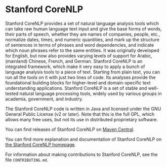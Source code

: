 Stanford CoreNLP
================

Stanford CoreNLP provides a set of natural language analysis tools which can take raw human language text input and give the base forms of words, their parts of speech, whether they are names of companies, people, etc., normalize dates, times, and numeric quantities, and mark up the structure of sentences in terms of phrases and word dependencies, and indicate which noun phrases refer to the same entities. It was originally developed for English, but now also provides varying levels of support for Arabic, (mainland) Chinese, French, and German. Stanford CoreNLP is an integrated framework, which make it very easy to apply a bunch of language analysis tools to a piece of text. Starting from plain text, you can run all the tools on it with just two lines of code. Its analyses provide the foundational building blocks for higher-level and domain-specific text understanding applications. Stanford CoreNLP is a set of stable and well-tested natural language processing tools, widely used by various groups in academia, government, and industry.

The Stanford CoreNLP code is written in Java and licensed under the GNU General Public License (v2 or later). Note that this is the full GPL, which allows many free uses, but not its use in distributed proprietary software.

You can find releases of Stanford CoreNLP on [Maven Central](http://search.maven.org/#browse%7C11864822).

You can find more explanation and documentation of Stanford CoreNLP on [the Stanford CoreNLP homepage](http://nlp.stanford.edu/software/corenlp.shtml#Demo).

For information about making contributions to Stanford CoreNLP, see the file `CONTRIBUTING.md`.
